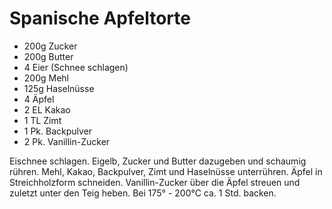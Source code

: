 Spanische Apfeltorte
=====================
* 200g Zucker
* 200g Butter
* 4 Eier (Schnee schlagen)
* 200g Mehl
* 125g Haselnüsse
* 4 Äpfel
* 2 EL Kakao
* 1 TL Zimt
* 1 Pk. Backpulver
* 2 Pk. Vanillin-Zucker

Eischnee schlagen. Eigelb, Zucker und Butter dazugeben und schaumig rühren. Mehl, Kakao, Backpulver, Zimt und Haselnüsse unterrühren.
Äpfel in Streichholzform schneiden. Vanillin-Zucker über die Äpfel streuen und zuletzt unter den Teig heben. Bei 175° - 200°C ca. 1 Std. backen.